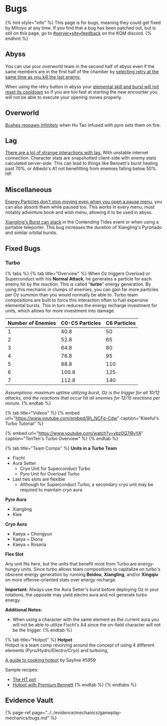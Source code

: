 # Bugs

{% hint style="info" %}
This page is for bugs, meaning they could get fixed by Mihoyo at any time. If you find that a bug has been patched out, but is still on this page, go to [\#server•site•feedback](https://discord.gg/keqing) on the KQM discord.
{% endhint %}

## Abyss

You can use your overworld team in the second half of abyss even if the same members are in the first half of the chamber by [selecting retry at the same time as you kill the last enemy.](../../evidence/mechanics/gameplay-mechanics/bugs.md#using-the-same-team-for-both-abyss-halves)

When using the retry button in abyss your [elemental skill and burst will not reset its cooldown](../../evidence/mechanics/gameplay-mechanics/bugs.md#elemental-skills-and-bursts-dont-reset-when-using-retry-in-abyss) so if you are too fast at starting the new encounter you will not be able to execute your opening moves properly.

## Overworld

[Bushes respawn infinitely](../../evidence/mechanics/gameplay-mechanics/bugs.md#infinite-bushes) when Hu Tao infused with pyro sets them on fire.

## Lag

[There are a lot of strange interactions with lag.](../../evidence/mechanics/gameplay-mechanics/bugs.md#lag-interactions) With unstable internet connection. Character stats are snapshotted client-side with enemy stats calculated server-side. This can lead to things like Bennett's burst healing past 70%, or Albedo's A1 not benefitting from enemies falling below 50% HP.

## Miscellaneous

[Energy Particles don't stop moving even when you open a pause menu](../../evidence/mechanics/gameplay-mechanics/bugs.md#particles-move-while-game-is-paused), you can also absorb them while paused too. This works in every menu, most notably adventure book and wish menu, allowing it to be used in abyss.

[Xiangling's Burst can stack](../../evidence/mechanics/gameplay-mechanics/bugs.md#xianglings-burst-can-stack-in-contending-tides-event) in the Contending Tides event or when using a portable teleporter. This bug increases the duration of Xiangling's Pyronado and similar orbital bursts.

## Fixed Bugs

### Turbo

{% tabs %}
{% tab title="Overview" %}
When Oz triggers Overload or Superconduct with his **Normal Attack**, he generates a particle for each enemy hit by the reaction. This is called "**turbo**" energy generation. By using this mechanic in clumps of enemies, you can gain far more particles per Oz summon than you would normally be able to. Turbo team compositions are built to force this interaction often to fuel expensive elemental bursts. This in turn reduces the energy recharge investment for units, which allows for more investment into damage.

| Number of Enemies | C0-C5 Particles | C6 Particles |
| :--- | :--- | :--- |
| 1 | 40.8 | 50 |
| 2 | 52.8 | 65 |
| 3 | 64.8 | 80 |
| 4 | 76.8 | 95 |
| 5 | 88.8 | 110 |
| 6 | 100.8 | 125 |
| 7 | 112.8 | 140 |

_Assumptions: maximum uptime utilizing burst, Oz is the trigger for all 10/12 attacks, and the reactions that occur hit all enemies for 12/15 reactions per minute._
{% endtab %}

{% tab title="Videos" %}
{% embed url="https://www.youtube.com/embed/9I\_NCFg-Cdw" caption="Kleeful\'s Turbo Tutorial" %}

{% embed url="https://www.youtube.com/watch?v=vbz0Q7lRvYA" caption="TenTen\'s Turbo Overview" %}
{% endtab %}

{% tab title="Team Comps" %}
**Units in a Turbo Team**

* Fischl
* Aura Setter
    * Cryo Unit for Superconduct Turbo
    * Pyro Unit for Overload Turbo
* Last two slots are flexible
    * Although for Superconduct Turbo, a secondary cryo unit may be required to maintain cryo aura

**Pyro Aura**

* Xiangling
* Klee

**Cryo Aura**

* Kaeya + Chongyun
* Kaeya + Diona
* Kaeya + Rosaria

**Flex Slot**

Any unit fits here, but the units that benefit most from Turbo are energy-hungry units. Since turbo allows team compositions to capitalize on turbo's obscene energy generation by running **Beidou**, **Xiangling**, and/or **Xingqiu** on more offense-oriented stats over energy recharge.

**Important:** Always use the Aura Setter's burst before deploying Oz in your rotations, the opposite may yield electro aura and not generate turbo energy.

**Additional Notes:**

* When using a character with the same element as the current aura you will not be able to utilize Fischl's A4 since the on-field character will not be the trigger.
  {% endtab %}

{% tab title="Hotpot" %}
**Hotpot**  
Hotpot is a team comp revolving around the concept of using 4 different elements \(Pyro/Hydro/Electro/Cryo\) and turboing,

[A guide to cooking hotpot](https://docs.google.com/document/d/e/2PACX-1vSFPlp9i6rz4t5SyMrq2vBOOf1cGlWvFzcPZvdXS0VKkAji8pb1YrpMYgJKWsyOWmuNLNvYk9qdiHtC/pub) by Sayline
\#5959

Sample recipes:

* [The HT pot](https://youtu.be/xQtULxQm6tQ)
* [Hotpot with Premium Bennett](https://youtu.be/SATlLhgvgiA)
  {% endtab %}
  {% endtabs %}
  
## Evidence Vault

{% page-ref page="../../evidence/mechanics/gameplay-mechanics/bugs.md" %}

